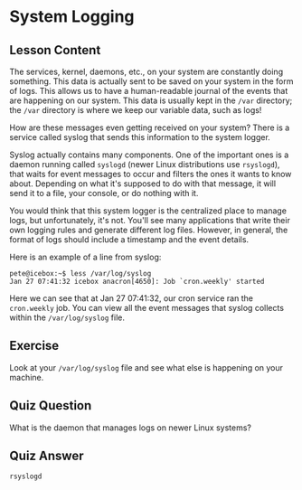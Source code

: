 # System Logging

## Lesson Content

The services, kernel, daemons, etc., on your system are constantly doing something. This data is actually sent to be saved on your system in the form of logs. This allows us to have a human-readable journal of the events that are happening on our system. This data is usually kept in the `/var` directory; the `/var` directory is where we keep our variable data, such as logs!

How are these messages even getting received on your system? There is a service called syslog that sends this information to the system logger.

Syslog actually contains many components. One of the important ones is a daemon running called `syslogd` (newer Linux distributions use `rsyslogd`), that waits for event messages to occur and filters the ones it wants to know about. Depending on what it's supposed to do with that message, it will send it to a file, your console, or do nothing with it.

You would think that this system logger is the centralized place to manage logs, but unfortunately, it's not. You'll see many applications that write their own logging rules and generate different log files. However, in general, the format of logs should include a timestamp and the event details.

Here is an example of a line from syslog:

```plaintext
pete@icebox:~$ less /var/log/syslog
Jan 27 07:41:32 icebox anacron[4650]: Job `cron.weekly' started
```

Here we can see that at Jan 27 07:41:32, our cron service ran the `cron.weekly` job. You can view all the event messages that syslog collects within the `/var/log/syslog` file.

## Exercise

Look at your `/var/log/syslog` file and see what else is happening on your machine.

## Quiz Question

What is the daemon that manages logs on newer Linux systems?

## Quiz Answer

`rsyslogd`
